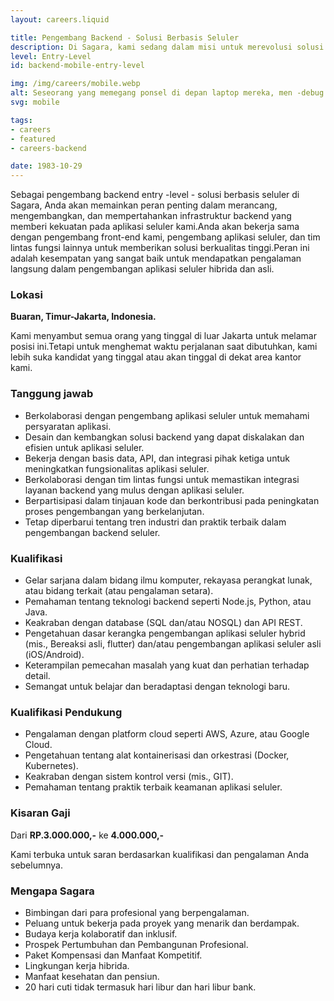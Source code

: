 ```yaml
---
layout: careers.liquid

title: Pengembang Backend - Solusi Berbasis Seluler
description: Di Sagara, kami sedang dalam misi untuk merevolusi solusi berbasis seluler, dan kami membutuhkan pengembang backend entry-level yang berbakat untuk bergabung dengan tim kami yang sedang berkembang.Jika Anda memiliki hasrat untuk pengembangan aplikasi seluler, teknologi backend, dan menciptakan pengalaman pengguna yang mulus, kami ingin mendengar dari Anda.Ini adalah kesempatan yang menarik bagi seseorang yang ingin memulai karir mereka dalam pengembangan backend untuk aplikasi seluler.
level: Entry-Level
id: backend-mobile-entry-level

img: /img/careers/mobile.webp
alt: Seseorang yang memegang ponsel di depan laptop mereka, men -debug aplikasi seluler mereka
svg: mobile

tags:
- careers
- featured
- careers-backend

date: 1983-10-29
---
```


Sebagai pengembang backend entry -level - solusi berbasis seluler di Sagara, Anda akan memainkan peran penting dalam merancang, mengembangkan, dan mempertahankan infrastruktur backend yang memberi kekuatan pada aplikasi seluler kami.Anda akan bekerja sama dengan pengembang front-end kami, pengembang aplikasi seluler, dan tim lintas fungsi lainnya untuk memberikan solusi berkualitas tinggi.Peran ini adalah kesempatan yang sangat baik untuk mendapatkan pengalaman langsung dalam pengembangan aplikasi seluler hibrida dan asli.

### Lokasi

**Buaran, Timur-Jakarta, Indonesia.**

Kami menyambut semua orang yang tinggal di luar Jakarta untuk melamar posisi ini.Tetapi untuk menghemat waktu perjalanan saat dibutuhkan, kami lebih suka kandidat yang tinggal atau akan tinggal di dekat area kantor kami.

### Tanggung jawab

- Berkolaborasi dengan pengembang aplikasi seluler untuk memahami persyaratan aplikasi.
- Desain dan kembangkan solusi backend yang dapat diskalakan dan efisien untuk aplikasi seluler.
- Bekerja dengan basis data, API, dan integrasi pihak ketiga untuk meningkatkan fungsionalitas aplikasi seluler.
- Berkolaborasi dengan tim lintas fungsi untuk memastikan integrasi layanan backend yang mulus dengan aplikasi seluler.
- Berpartisipasi dalam tinjauan kode dan berkontribusi pada peningkatan proses pengembangan yang berkelanjutan.
- Tetap diperbarui tentang tren industri dan praktik terbaik dalam pengembangan backend seluler.

### Kualifikasi

- Gelar sarjana dalam bidang ilmu komputer, rekayasa perangkat lunak, atau bidang terkait (atau pengalaman setara).
- Pemahaman tentang teknologi backend seperti Node.js, Python, atau Java.
- Keakraban dengan database (SQL dan/atau NOSQL) dan API REST.
- Pengetahuan dasar kerangka pengembangan aplikasi seluler hybrid (mis., Bereaksi asli, flutter) dan/atau pengembangan aplikasi seluler asli (iOS/Android).
- Keterampilan pemecahan masalah yang kuat dan perhatian terhadap detail.
- Semangat untuk belajar dan beradaptasi dengan teknologi baru.

### Kualifikasi Pendukung

- Pengalaman dengan platform cloud seperti AWS, Azure, atau Google Cloud.
- Pengetahuan tentang alat kontainerisasi dan orkestrasi (Docker, Kubernetes).
- Keakraban dengan sistem kontrol versi (mis., GIT).
- Pemahaman tentang praktik terbaik keamanan aplikasi seluler.

### Kisaran Gaji

Dari **RP.3.000.000,-** ke **4.000.000,-**

Kami terbuka untuk saran berdasarkan kualifikasi dan pengalaman Anda sebelumnya.

### Mengapa Sagara

- Bimbingan dari para profesional yang berpengalaman.
- Peluang untuk bekerja pada proyek yang menarik dan berdampak.
- Budaya kerja kolaboratif dan inklusif.
- Prospek Pertumbuhan dan Pembangunan Profesional.
- Paket Kompensasi dan Manfaat Kompetitif.
- Lingkungan kerja hibrida.
- Manfaat kesehatan dan pensiun.
- 20 hari cuti tidak termasuk hari libur dan hari libur bank.
